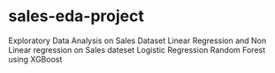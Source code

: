 # sales-eda-project
Exploratory Data Analysis on Sales Dataset
Linear Regression and Non Linear regression on Sales dateset 
Logistic Regression 
Random Forest using XGBoost
